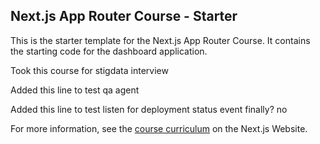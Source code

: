 ## Next.js App Router Course - Starter

This is the starter template for the Next.js App Router Course. It contains the starting code for the dashboard application.

Took this course for stigdata interview

Added this line to test qa agent

Added this line to test listen for deployment status event finally? no

For more information, see the [course curriculum](https://nextjs.org/learn) on the Next.js Website.
